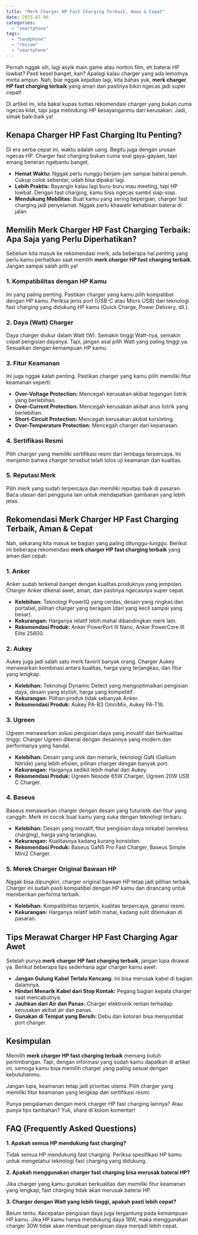 ```yaml
---
title: "Merk Charger HP Fast Charging Terbaik, Aman & Cepat"
date: 2025-07-06
categories: 
  - "smartphone"
tags: 
  - "handphone"
  - "review"
  - "smartphone"
---
```


Pernah nggak sih, lagi asyik main game atau nonton film, eh baterai HP lowbat? Pasti kesel banget, kan? Apalagi kalau charger yang ada lemotnya minta ampun. Nah, biar nggak kejadian lagi, kita bahas yuk, **merk charger HP fast charging terbaik** yang aman dan pastinya bikin ngecas jadi super cepat!

Di artikel ini, kita bakal kupas tuntas rekomendasi charger yang bukan cuma ngecas kilat, tapi juga melindungi HP kesayanganmu dari kerusakan. Jadi, simak baik-baik ya!

## Kenapa Charger HP Fast Charging Itu Penting?

Di era serba cepat ini, waktu adalah uang. Begitu juga dengan urusan ngecas HP. Charger fast charging bukan cuma soal gaya-gayaan, tapi emang beneran ngebantu banget.

- **Hemat Waktu:** Nggak perlu nunggu berjam-jam sampai baterai penuh. Cukup colok sebentar, udah bisa dipakai lagi.
- **Lebih Praktis:** Bayangin kalau lagi buru-buru mau meeting, tapi HP lowbat. Dengan fast charging, kamu bisa ngecas sambil siap-siap.
- **Mendukung Mobilitas:** Buat kamu yang sering bepergian, charger fast charging jadi penyelamat. Nggak perlu khawatir kehabisan baterai di jalan.

## Memilih Merk Charger HP Fast Charging Terbaik: Apa Saja yang Perlu Diperhatikan?

Sebelum kita masuk ke rekomendasi merk, ada beberapa hal penting yang perlu kamu perhatikan saat memilih **merk charger HP fast charging terbaik**. Jangan sampai salah pilih ya!

### 1\. Kompatibilitas dengan HP Kamu

Ini yang paling penting. Pastikan charger yang kamu pilih kompatibel dengan HP kamu. Periksa jenis port (USB-C atau Micro USB) dan teknologi fast charging yang didukung HP kamu (Quick Charge, Power Delivery, dll.).

### 2\. Daya (Watt) Charger

Daya charger diukur dalam Watt (W). Semakin tinggi Watt-nya, semakin cepat pengisian dayanya. Tapi, jangan asal pilih Watt yang paling tinggi ya. Sesuaikan dengan kemampuan HP kamu.

### 3\. Fitur Keamanan

Ini juga nggak kalah penting. Pastikan charger yang kamu pilih memiliki fitur keamanan seperti:

- **Over-Voltage Protection:** Mencegah kerusakan akibat tegangan listrik yang berlebihan.
- **Over-Current Protection:** Mencegah kerusakan akibat arus listrik yang berlebihan.
- **Short-Circuit Protection:** Mencegah kerusakan akibat korsleting.
- **Over-Temperature Protection:** Mencegah charger dari kepanasan.

### 4\. Sertifikasi Resmi

Pilih charger yang memiliki sertifikasi resmi dari lembaga terpercaya. Ini menjamin bahwa charger tersebut telah lolos uji keamanan dan kualitas.

### 5\. Reputasi Merk

Pilih merk yang sudah terpercaya dan memiliki reputasi baik di pasaran. Baca ulasan dari pengguna lain untuk mendapatkan gambaran yang lebih jelas.

## Rekomendasi Merk Charger HP Fast Charging Terbaik, Aman & Cepat

Nah, sekarang kita masuk ke bagian yang paling ditunggu-tunggu. Berikut ini beberapa rekomendasi **merk charger HP fast charging terbaik** yang aman dan cepat:

### 1\. Anker

Anker sudah terkenal banget dengan kualitas produknya yang jempolan. Charger Anker dikenal awet, aman, dan pastinya ngecasnya super cepat.

- **Kelebihan:** Teknologi PowerIQ yang cerdas, desain yang ringkas dan portabel, pilihan charger yang beragam (dari yang kecil sampai yang besar).
- **Kekurangan:** Harganya relatif lebih mahal dibandingkan merk lain.
- **Rekomendasi Produk:** Anker PowerPort III Nano, Anker PowerCore III Elite 25600.

### 2\. Aukey

Aukey juga jadi salah satu merk favorit banyak orang. Charger Aukey menawarkan kombinasi antara kualitas, harga yang terjangkau, dan fitur yang lengkap.

- **Kelebihan:** Teknologi Dynamic Detect yang mengoptimalkan pengisian daya, desain yang stylish, harga yang kompetitif.
- **Kekurangan:** Pilihan produk tidak sebanyak Anker.
- **Rekomendasi Produk:** Aukey PA-B3 OmniMix, Aukey PA-T16.

### 3\. Ugreen

Ugreen menawarkan solusi pengisian daya yang inovatif dan berkualitas tinggi. Charger Ugreen dikenal dengan desainnya yang modern dan performanya yang handal.

- **Kelebihan:** Desain yang unik dan menarik, teknologi GaN (Gallium Nitride) yang lebih efisien, pilihan charger dengan banyak port.
- **Kekurangan:** Harganya sedikit lebih mahal dari Aukey.
- **Rekomendasi Produk:** Ugreen Nexode 65W Charger, Ugreen 20W USB C Charger.

### 4\. Baseus

Baseus menawarkan charger dengan desain yang futuristik dan fitur yang canggih. Merk ini cocok buat kamu yang suka dengan teknologi terbaru.

- **Kelebihan:** Desain yang inovatif, fitur pengisian daya nirkabel (wireless charging), harga yang terjangkau.
- **Kekurangan:** Kualitasnya kadang kurang konsisten.
- **Rekomendasi Produk:** Baseus GaN5 Pro Fast Charger, Baseus Simple Mini2 Charger.

### 5\. Merek Charger Original Bawaan HP

Nggak bisa dipungkiri, charger original bawaan HP tetap jadi pilihan terbaik. Charger ini sudah pasti kompatibel dengan HP kamu dan dirancang untuk memberikan performa terbaik.

- **Kelebihan:** Kompatibilitas terjamin, kualitas terpercaya, garansi resmi.
- **Kekurangan:** Harganya relatif lebih mahal, kadang sulit ditemukan di pasaran.

## Tips Merawat Charger HP Fast Charging Agar Awet

Setelah punya **merk charger HP fast charging terbaik**, jangan lupa dirawat ya. Berikut beberapa tips sederhana agar charger kamu awet:

- **Jangan Gulung Kabel Terlalu Kencang:** Ini bisa merusak kabel di bagian dalamnya.
- **Hindari Menarik Kabel dari Stop Kontak:** Pegang bagian kepala charger saat mencabutnya.
- **Jauhkan dari Air dan Panas:** Charger elektronik rentan terhadap kerusakan akibat air dan panas.
- **Gunakan di Tempat yang Bersih:** Debu dan kotoran bisa menyumbat port charger.

## Kesimpulan

Memilih **merk charger HP fast charging terbaik** memang butuh pertimbangan. Tapi, dengan informasi yang sudah kamu dapatkan di artikel ini, semoga kamu bisa memilih charger yang paling sesuai dengan kebutuhanmu.

Jangan lupa, keamanan tetap jadi prioritas utama. Pilih charger yang memiliki fitur keamanan yang lengkap dan sertifikasi resmi.

Punya pengalaman dengan merk charger HP fast charging lainnya? Atau punya tips tambahan? Yuk, share di kolom komentar!

## FAQ (Frequently Asked Questions)

**1\. Apakah semua HP mendukung fast charging?**

Tidak semua HP mendukung fast charging. Periksa spesifikasi HP kamu untuk mengetahui teknologi fast charging yang didukung.

**2\. Apakah menggunakan charger fast charging bisa merusak baterai HP?**

Jika charger yang kamu gunakan berkualitas dan memiliki fitur keamanan yang lengkap, fast charging tidak akan merusak baterai HP.

**3\. Charger dengan Watt yang lebih tinggi, apakah pasti lebih cepat?**

Belum tentu. Kecepatan pengisian daya juga tergantung pada kemampuan HP kamu. Jika HP kamu hanya mendukung daya 18W, maka menggunakan charger 30W tidak akan membuat pengisian daya menjadi lebih cepat.
